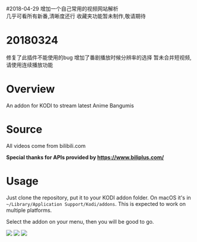 #2018-04-29
增加一个自己常用的视频网站解析  
几乎可看所有新番,清晰度还行 
收藏夹功能暂未制作,敬请期待 
# 20180324
修复了此插件不能使用的bug 
增加了番剧播放时候分辨率的选择 
暂未合并短视频,请使用连续播放功能 
# Overview
An addon for KODI to stream latest Anime Bangumis
# Source
All videos come from bilibili.com

__Special thanks for APIs provided by https://www.biliplus.com/__
# Usage
Just clone the repository, put it to your KODI addon folder. On macOS it's in `~/Library/Application Support/Kodi/addons`. This is expected to work on multiple platforms.

Select the addon on your menu, then you will be good to go.

![](https://i.imgur.com/gPwXLBJ.png)
![](https://i.imgur.com/vO8l9vU.png)
![](https://i.imgur.com/Ra2ulpQ.png)
